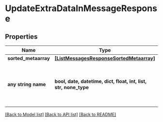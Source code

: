 # UpdateExtraDataInMessageResponse


## Properties
Name | Type | Description | Notes
------------ | ------------- | ------------- | -------------
**sorted_metaarray** | [**[ListMessagesResponseSortedMetaarray]**](ListMessagesResponseSortedMetaarray.md) |  | [optional] 
**any string name** | **bool, date, datetime, dict, float, int, list, str, none_type** | any string name can be used but the value must be the correct type | [optional]

[[Back to Model list]](../README.md#documentation-for-models) [[Back to API list]](../README.md#documentation-for-api-endpoints) [[Back to README]](../README.md)


